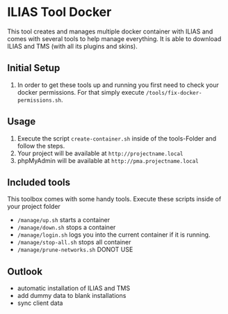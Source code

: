 # ILIAS Tool Docker

This tool creates and manages multiple docker container with ILIAS and comes with several tools to help manage everything. It is able to download ILIAS and TMS (with all its plugins and skins).

## Initial Setup

1. In order to get these tools up and running you first need to check your docker permissions. For that simply execute `/tools/fix-docker-permissions.sh`.

## Usage

1. Execute the script `create-container.sh` inside of the tools-Folder and follow the steps.
2. Your project will be available at `http://projectname.local`
3. phpMyAdmin will be available at `http://pma.projectname.local`

## Included tools

This toolbox comes with some handy tools. Execute these scripts inside of your project folder

* `/manage/up.sh` starts a container
* `/manage/down.sh` stops a container
* `/manage/login.sh` logs you into the current container if it is running.
* `/manage/stop-all.sh` stops all container
* `/manage/prune-networks.sh` DONOT USE

## Outlook

* automatic installation of ILIAS and TMS
* add dummy data to blank installations
* sync client data
